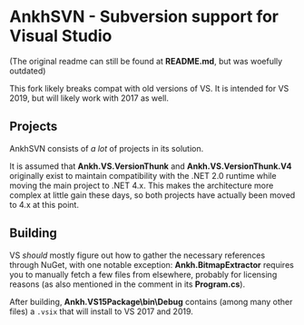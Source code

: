 # AnkhSVN - Subversion support for Visual Studio

(The original readme can still be found at **README.md**, but was woefully outdated)

This fork likely breaks compat with old versions of VS. It is intended for VS 2019, but will likely work with 2017 as well.

## Projects

AnkhSVN consists of _a lot_ of projects in its solution.

It is assumed that **Ankh.VS.VersionThunk** and **Ankh.VS.VersionThunk.V4** originally exist to maintain compatibility with the .NET 2.0 runtime while moving the main project to .NET 4.x. This makes the architecture more complex at little gain these days, so both projects have actually been moved to 4.x at this point.

## Building

VS _should_ mostly figure out how to gather the necessary references through NuGet, with one notable exception: **Ankh.BitmapExtractor** requires you to manually fetch a few files from elsewhere, probably for licensing reasons (as also mentioned in the comment in its **Program.cs**).

After building, **Ankh.VS15Package\bin\Debug** contains (among many other files) a `.vsix` that will install to VS 2017 and 2019.
